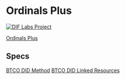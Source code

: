 # Ordinals Plus

[![DIF Labs Project](https://img.shields.io/badge/DIF_Labs_Project-v1-black?style=for-the-badge&labelColor=%23000000&color=%2300ff00)]([<proposal_path>](https://github.com/decentralized-identity/labs/blob/main/proposals/btco-vc/btco_vc_proposal.md))

[Ordinals Plus](https://ordinals.plus)

## Specs

[BTCO DID Method](./specs/btco-did-method/v0.2.0/specification.md)
[BTCO DID Linked Resources](./specs/btco-did-linked-resources/specification.md)

